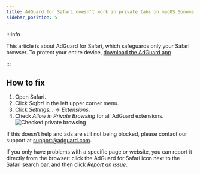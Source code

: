 ```yaml
---
title: AdGuard for Safari doesn’t work in private tabs on macOS Sonoma
sidebar_position: 5
---
```


:::info

This article is about AdGuard for Safari, which safeguards only your Safari browser. To protect your entire device, [download the AdGuard app](https://agrd.io/download-kb-adblock)

:::

## How to fix

 1. Open Safari.
 2. Click *Safari* in the left upper corner menu.
 3. Click *Settings…* → *Extensions*.
 4. Check *Allow in Private Browsing* for all AdGuard extensions.
    ![Checked private browsing](https://cdn.adtidy.org/content/Kb/ad_blocker/safari/adg-safari-sonoma-private.png)

If this doesn’t help and ads are still not being blocked, please contact our support at support@adguard.com.

If you only have problems with a specific page or website, you can report it directly from the browser: click the AdGuard for Safari icon next to the Safari search bar, and then click *Report an issue*.
